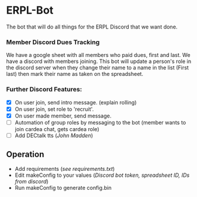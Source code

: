 # ERPL-Bot
The bot that will do all things for the ERPL Discord that we want done.

### Member Discord Dues Tracking
We have a google sheet with all members who paid dues, first and last. We have a discord with members joining. 
This bot will update a person's role in the discord server when they change their name to a name in the list (First last) then mark their name as taken on the spreadsheet.

### Further Discord Features:
- [x] On user join, send intro message. (explain rolling)
- [x] On user join, set role to 'recruit'.
- [x] On user made member, send message.
- [ ] Automation of group roles by messaging to the bot (member wants to join cardea chat, gets cardea role)
- [ ] Add DECtalk tts (*John Madden*)

## Operation
 * Add requirements (*see requirements.txt*)
 * Edit makeConfig to your values (*Discord bot token, spreadsheet ID, IDs from discord*)
 * Run makeConfig to generate config.bin